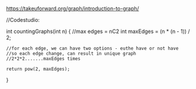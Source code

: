https://takeuforward.org/graph/introduction-to-graph/

//Codestudio:

int countingGraphs(int n)
{
    //max edges = nC2
    int maxEdges = (n * (n - 1)) / 2;
    
    //for each edge, we can have two options - euthe have or not have
    //so each edge change, can result in unique graph
    //2*2*2.......maxEdges times

    return pow(2, maxEdges);
}

